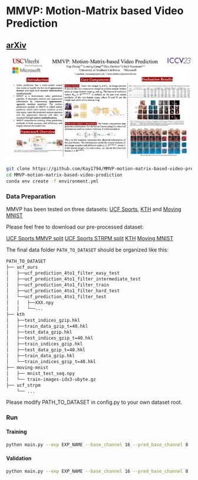 # MMVP: Motion-Matrix based Video Prediction
## [arXiv](https://arxiv.org/abs/2308.16154)
![Poster](./images/poster.jpg)


```bash
git clone https://github.com/Kay1794/MMVP-motion-matrix-based-video-prediction.git
cd MMVP-motion-matrix-based-video-prediction
conda env create -f environment.yml
```

### Data Preparation
MMVP has been tested on three datasets: [UCF Sports](https://www.crcv.ucf.edu/data/UCF_Sports_Action.php), [KTH](https://www.csc.kth.se/cvap/actions/) and [Moving MNIST](https://www.cs.toronto.edu/~nitish/unsupervised_video/)

Please feel free to download our pre-processed dataset:

[UCF Sports MMVP split](https://drive.google.com/drive/folders/12-edQGEKGf6d6mjiiKPF0X0v3ugQwyUM?usp=drive_link)
[UCF Sports STRPM split](TBD)
[KTH](https://drive.google.com/drive/folders/1QXWveHrLzpFeqeSPjLuBqw9ZZzOIDnws?usp=drive_link)
[Moving MNIST](https://drive.google.com/drive/folders/1UhMxaP9sAybpqQBR5u6pLL3EPXVN-wrX?usp=drive_link)

The final data folder `PATH_TO_DATASET` should be organized like this:

```
PATH_TO_DATASET
├── ucf_ours
│   ├──ucf_prediction_4to1_filter_easy_test  
│   ├──ucf_prediction_4to1_filter_intermediate_test  
│   ├──ucf_prediction_4to1_filter_train
│   ├──ucf_prediction_4to1_filter_hard_test  
│   └──ucf_prediction_4to1_filter_test 
│   │   ├──XXX.npy
│   │   └──...
├── kth
│   ├──test_indices_gzip.hkl       
│   ├──train_data_gzip_t=40.hkl
│   ├──test_data_gzip.hkl       
│   ├──test_indices_gzip_t=40.hkl  
│   ├──train_indices_gzip.hkl
│   ├──test_data_gzip_t=40.hkl  
│   ├──train_data_gzip.hkl         
│   └──train_indices_gzip_t=40.hkl
├── moving-mnist
│   ├── mnist_test_seq.npy  
│   └── train-images-idx3-ubyte.gz
├── ucf_strpm
    └── ...
```

Please modify PATH_TO_DATASET in config.py to your own dataset root. 

### Run

#### Training

```bash
python main.py --exp EXP_NAME --base_channel 16 --pred_base_channel 8 --mode train --dataset ucf_4to1 --rot_aug --flip_aug --cos_restart --t_period 50 --nepoch 50 --loss_list recon --batch 3 --logpath ./results/ --filter_block --scale_in_use 3 --res_cat_img --downsample_scale 2 4 2 --lr 1e-3 --log
```

#### Validation 
```bash
python main.py --exp EXP_NAME --base_channel 16 --pred_base_channel 8 --mode val --dataset ucf_4to1 --rot_aug --flip_aug --cos_restart --t_period 50 --nepoch 50 --loss_list recon --batch 3 --logpath ./results/ --filter_block --scale_in_use 3 --res_cat_img --downsample_scale 2 4 2 --lr 1e-3 --log --resume PATH_TO_PTH_FILE
```